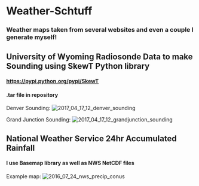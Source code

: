# Weather-Schtuff
### Weather maps taken from several websites and even a couple I generate myself!

## University of Wyoming Radiosonde Data to make Sounding using SkewT Python library
#### https://pypi.python.org/pypi/SkewT
#### .tar file in repository
Denver Sounding:
![2017_04_17_12_denver_sounding](https://cloud.githubusercontent.com/assets/26147620/25105306/3e610708-2381-11e7-9352-c00da5cddc5c.png)

Grand Junction Sounding:
![2017_04_17_12_grandjunction_sounding](https://cloud.githubusercontent.com/assets/26147620/25105305/3e60de04-2381-11e7-8223-47d2c983b696.png)

## National Weather Service 24hr Accumulated Rainfall
#### I use Basemap library as well as NWS NetCDF files
Example map:
![2016_07_24_nws_precip_conus](https://cloud.githubusercontent.com/assets/26147620/25103840/2102e218-237b-11e7-82a7-6112f4c074ed.png)



